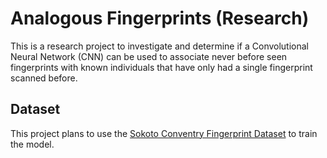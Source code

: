 # Analogous Fingerprints (Research)

This is a research project to investigate and determine if a Convolutional Neural Network (CNN) can be used to associate never before seen fingerprints with known individuals that have only had a single fingerprint scanned before.

## Dataset
This project plans to use the [Sokoto Conventry Fingerprint Dataset](https://arxiv.org/abs/1807.10609) to train the model.
